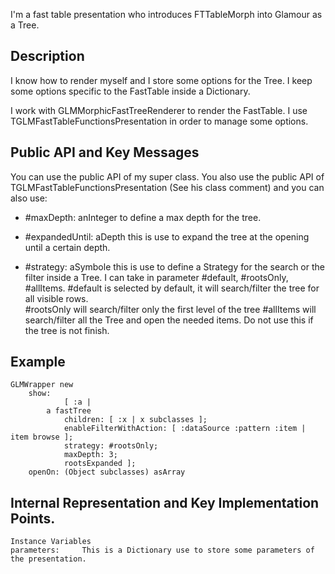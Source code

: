 I'm a fast table presentation who introduces FTTableMorph into Glamour  as a Tree. 

Description
--------------------

I know how to render myself and I store some options for the Tree.  I keep some options specific to the FastTable inside a Dictionary. 

I work with GLMMorphicFastTreeRenderer to render the FastTable. I use TGLMFastTableFunctionsPresentation in order to manage some options.

Public API and Key Messages
--------------------

You can use the public API of my super class. You also use the public API of TGLMFastTableFunctionsPresentation (See his class comment) and you can also use:

- #maxDepth: anInteger 		to define a max depth for the tree.   
		
- #expandedUntil: aDepth 		this is use to expand the tree at the opening until a certain depth.
		 
- #strategy: aSymbole 		this is use to define a Strategy for the search or the filter inside a Tree. I can take in parameter #default, #rootsOnly, #allItems.
                #default is selected by default, it will search/filter the tree for all visible rows.       
               #rootsOnly will search/filter only the first level of the tree
               #allItems will search/filter all the Tree and open the needed items. Do not use this if the tree is not finish.

Example
--------------------

	GLMWrapper new
		show:
				[ :a | 
			a fastTree
				children: [ :x | x subclasses ];
				enableFilterWithAction: [ :dataSource :pattern :item | item browse ];
				strategy: #rootsOnly;
				maxDepth: 3;
				rootsExpanded ];
		openOn: (Object subclasses) asArray
 
Internal Representation and Key Implementation Points.
--------------------

    Instance Variables
	parameters:		This is a Dictionary use to store some parameters of the presentation.
